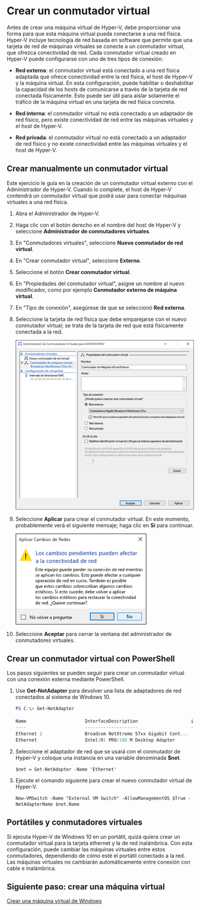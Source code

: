# Crear un conmutador virtual

Antes de crear una máquina virtual de Hyper-V, debe proporcionar una forma para que esta máquina virtual pueda conectarse a una red física. Hyper-V incluye tecnología de red basada en software que permite que una tarjeta de red de máquinas virtuales se conecte a un conmutador virtual, que ofrezca conectividad de red. Cada conmutador virtual creado en Hyper-V puede configurarse con uno de tres tipos de conexión:

- **Red externa**: el conmutador virtual está conectado a una red física adaptada que ofrece conectividad entre la red física, el host de Hyper-V y la máquina virtual. En esta configuración, puede habilitar o deshabilitar la capacidad de los hosts de comunicarse a través de la tarjeta de red conectada físicamente. Esto puede ser útil para aislar solamente el tráfico de la máquina virtual en una tarjeta de red física concreta.

- **Red interna**: el conmutador virtual no está conectado a un adaptador de red físico, pero existe conectividad de red entre las máquinas virtuales y el host de Hyper-V.

- **Red privada**: el conmutador virtual no está conectado a un adaptador de red físico y no existe conectividad entre las máquinas virtuales y el host de Hyper-V.

## Crear manualmente un conmutador virtual

Este ejercicio le guía en la creación de un conmutador virtual externo con el Administrador de Hyper-V. Cuando lo complete, el host de Hyper-V contendrá un conmutador virtual que podrá usar para conectar máquinas virtuales a una red física.

1. Abra el Administrador de Hyper-V.

2. Haga clic con el botón derecho en el nombre del host de Hyper-V y seleccione **Administrador de conmutadores virtuales**.

3. En "Conmutadores virtuales", seleccione **Nuevo conmutador de red virtual**.

4. En "Crear conmutador virtual", seleccione **Externo**.

5. Seleccione el botón **Crear conmutador virtual**.

6. En "Propiedades del conmutador virtual", asigne un nombre al nuevo modificador, como por ejemplo **Conmutador externo de máquina virtual**.

7. En "Tipo de conexión", asegúrese de que se seleccionó **Red externa**.

8. Seleccione la tarjeta de red física que debe emparejarse con el nuevo conmutador virtual; se trata de la tarjeta de red que está físicamente conectada a la red.

    ![](media/newSwitch_upd.png)

9. Seleccione **Aplicar** para crear el conmutador virtual. En este momento, probablemente verá el siguiente mensaje; haga clic en **Sí** para continuar.

    ![](media/pen_changes_upd.png)

10. Seleccione **Aceptar** para cerrar la ventana del administrador de conmutadores virtuales.

## Crear un conmutador virtual con PowerShell

Los pasos siguientes se pueden seguir para crear un conmutador virtual con una conexión externa mediante PowerShell.

1. Use **Get-NetAdapter** para devolver una lista de adaptadores de red conectados al sistema de Windows 10.

    ```powershell
    PS C:\> Get-NetAdapter
    
    Name                      InterfaceDescription                    ifIndex Status       MacAddress             LinkSpeed
    ----                      --------------------                    ------- ------       ----------             ---------
    Ethernet 2                Broadcom NetXtreme 57xx Gigabit Cont...       5 Up           BC-30-5B-A8-C1-7F         1 Gbps
    Ethernet                  Intel(R) PRO/100 M Desktop Adapter            3 Up           00-0E-0C-A8-DC-31        10 Mbps  
    ```

2. Seleccione el adaptador de red que se usará con el conmutador de Hyper-V y coloque una instancia en una variable denominada **$net**.

    ```
    $net = Get-NetAdapter -Name 'Ethernet'
    ```

3. Ejecute el comando siguiente para crear el nuevo conmutador virtual de Hyper-V.

    ```
    New-VMSwitch -Name "External VM Switch" -AllowManagementOS $True -NetAdapterName $net.Name
    ```

## Portátiles y conmutadores virtuales

Si ejecuta Hyper-V de Windows 10 en un portátil, quizá quiera crear un conmutador virtual para la tarjeta ethernet y la de red inalámbrica. Con esta configuración, puede cambiar las máquinas virtuales entre estos conmutadores, dependiendo de cómo esté el portátil conectado a la red. Las máquinas virtuales no cambiarán automáticamente entre conexión con cable e inalámbrica.

## Siguiente paso: crear una máquina virtual

[Crear una máquina virtual de Windows](walkthrough_create_vm.md)




